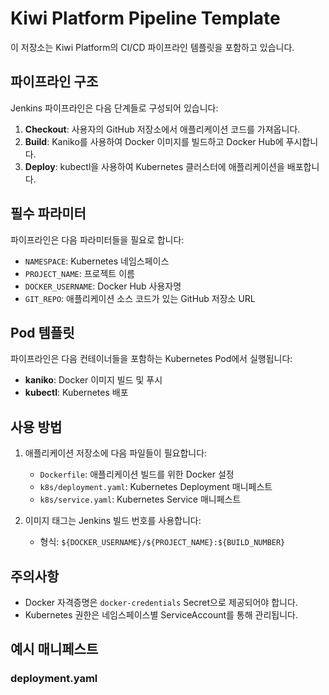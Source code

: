 # Kiwi Platform Pipeline Template

이 저장소는 Kiwi Platform의 CI/CD 파이프라인 템플릿을 포함하고 있습니다.

## 파이프라인 구조

Jenkins 파이프라인은 다음 단계들로 구성되어 있습니다:

1. **Checkout**: 사용자의 GitHub 저장소에서 애플리케이션 코드를 가져옵니다.
2. **Build**: Kaniko를 사용하여 Docker 이미지를 빌드하고 Docker Hub에 푸시합니다.
3. **Deploy**: kubectl을 사용하여 Kubernetes 클러스터에 애플리케이션을 배포합니다.

## 필수 파라미터

파이프라인은 다음 파라미터들을 필요로 합니다:

- `NAMESPACE`: Kubernetes 네임스페이스
- `PROJECT_NAME`: 프로젝트 이름
- `DOCKER_USERNAME`: Docker Hub 사용자명
- `GIT_REPO`: 애플리케이션 소스 코드가 있는 GitHub 저장소 URL

## Pod 템플릿

파이프라인은 다음 컨테이너들을 포함하는 Kubernetes Pod에서 실행됩니다:

- **kaniko**: Docker 이미지 빌드 및 푸시
- **kubectl**: Kubernetes 배포

## 사용 방법

1. 애플리케이션 저장소에 다음 파일들이 필요합니다:
   - `Dockerfile`: 애플리케이션 빌드를 위한 Docker 설정
   - `k8s/deployment.yaml`: Kubernetes Deployment 매니페스트
   - `k8s/service.yaml`: Kubernetes Service 매니페스트

2. 이미지 태그는 Jenkins 빌드 번호를 사용합니다:
   - 형식: `${DOCKER_USERNAME}/${PROJECT_NAME}:${BUILD_NUMBER}`

## 주의사항

- Docker 자격증명은 `docker-credentials` Secret으로 제공되어야 합니다.
- Kubernetes 권한은 네임스페이스별 ServiceAccount를 통해 관리됩니다.

## 예시 매니페스트

### deployment.yaml
